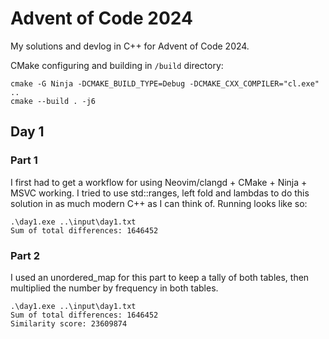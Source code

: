 # Advent of Code 2024
My solutions and devlog in C++ for Advent of Code 2024.

CMake configuring and building in `/build` directory:
```
cmake -G Ninja -DCMAKE_BUILD_TYPE=Debug -DCMAKE_CXX_COMPILER="cl.exe" ..
cmake --build . -j6
```

## Day 1
### Part 1
I first had to get a workflow for using Neovim/clangd + CMake + Ninja + MSVC working.
I tried to use std::ranges, left fold and lambdas to do this solution in as much modern C++ as I can think of.
Running looks like so:
```
.\day1.exe ..\input\day1.txt
Sum of total differences: 1646452
```
### Part 2
I used an unordered_map for this part to keep a tally of both tables, then multiplied the number by frequency in both tables.
```
.\day1.exe ..\input\day1.txt
Sum of total differences: 1646452
Similarity score: 23609874
```
